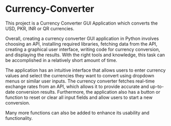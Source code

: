 # Currency-Converter

This project is a Currency Converter GUI Application which converts the USD, PKR, INR or QR currencies.

Overall, creating a currency converter GUI application in Python involves choosing an API, installing required libraries, fetching data from the API, creating a graphical user interface, writing code for currency conversion, and displaying the results. With the right tools and knowledge, this task can be accomplished in a relatively short amount of time. 

The application has an intuitive interface that allows users to enter currency values and select the currencies they want to convert using dropdown menus or similar user inputs. The currency converter fetches real-time exchange rates from an API, which allows it to provide accurate and up-to-date conversion results. Furthermore, the application also has a button or function to reset or clear all input fields and allow users to start a new conversion.

Many more functions can also be added to enhance its usability and functionality.
